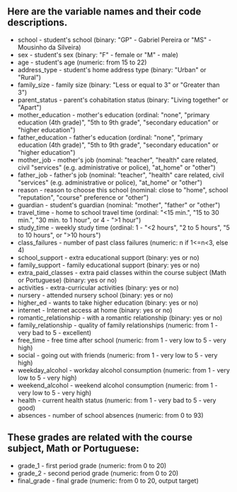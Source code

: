 ## Here are the variable names and their code descriptions.



- school - student's school (binary: "GP" - Gabriel Pereira or "MS" - Mousinho da Silveira)
- sex - student's sex (binary: "F" - female or "M" - male)
- age - student's age (numeric: from 15 to 22)
- address_type - student's home address type (binary: "Urban" or "Rural")
- family_size - family size (binary: "Less or equal to 3" or "Greater than 3")
- parent_status - parent's cohabitation status (binary: "Living together" or "Apart")
- mother_education - mother's education (ordinal: "none", "primary education (4th grade)", "5th to 9th grade", "secondary education" or "higher education")
- father_education - father's education (ordinal: "none", "primary education (4th grade)", "5th to 9th grade", "secondary education" or "higher education")
- mother_job - mother's job (nominal: "teacher", "health" care related, civil "services" (e.g. administrative or police), "at_home" or "other")
- father_job - father's job (nominal: "teacher", "health" care related, civil "services" (e.g. administrative or police), "at_home" or "other")
- reason - reason to choose this school (nominal: close to "home", school "reputation", "course" preference or "other")
- guardian - student's guardian (nominal: "mother", "father" or "other")
- travel_time - home to school travel time (ordinal: "<15 min.", "15 to 30 min.", "30 min. to 1 hour", or 4 - ">1 hour")
- study_time - weekly study time (ordinal: 1 - "<2 hours", "2 to 5 hours", "5 to 10 hours", or ">10 hours")
- class_failures - number of past class failures (numeric: n if 1<=n<3, else 4)
- school_support - extra educational support (binary: yes or no)
- family_support - family educational support (binary: yes or no)
- extra_paid_classes - extra paid classes within the course subject (Math or Portuguese) (binary: yes or no)
- activities - extra-curricular activities (binary: yes or no)
- nursery - attended nursery school (binary: yes or no)
- higher_ed - wants to take higher education (binary: yes or no)
- internet - Internet access at home (binary: yes or no)
- romantic_relationship - with a romantic relationship (binary: yes or no)
- family_relationship - quality of family relationships (numeric: from 1 - very bad to 5 - excellent)
- free_time - free time after school (numeric: from 1 - very low to 5 - very high)
- social - going out with friends (numeric: from 1 - very low to 5 - very high)
- weekday_alcohol - workday alcohol consumption (numeric: from 1 - very low to 5 - very high)
- weekend_alcohol - weekend alcohol consumption (numeric: from 1 - very low to 5 - very high)
- health - current health status (numeric: from 1 - very bad to 5 - very good)
- absences - number of school absences (numeric: from 0 to 93)


## These grades are related with the course subject, Math or Portuguese:
- grade_1 - first period grade (numeric: from 0 to 20)
- grade_2 - second period grade (numeric: from 0 to 20)
- final_grade - final grade (numeric: from 0 to 20, output target)
